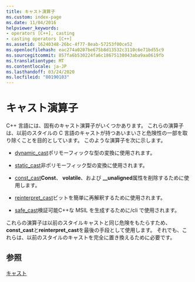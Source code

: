 ```yaml
---
title: キャスト演算子
ms.custom: index-page
ms.date: 11/04/2016
helpviewer_keywords:
- operators [C++], casting
- casting operators [C++]
ms.assetid: 16240348-26bc-4f77-8eab-57253f00ce52
ms.openlocfilehash: eac274a0207be675b8d13532c3110c6e71bd55c9
ms.sourcegitcommit: 857fa6b530224fa6c18675138043aba9aa0619fb
ms.translationtype: MT
ms.contentlocale: ja-JP
ms.lasthandoff: 03/24/2020
ms.locfileid: "80190103"
---
```

# <a name="casting-operators"></a>キャスト演算子

C++ 言語には、固有のキャスト演算子がいくつかあります。 これらの演算子は、以前のスタイルの C 言語のキャストが持つあいまいさと危険性の一部を取り除くことを目的としています。 このような演算子を次に示します。

- [dynamic_cast](../cpp/dynamic-cast-operator.md)ポリモーフィックな型の変換に使用されます。

- [static_cast](../cpp/static-cast-operator.md)非ポリモーフィック型の変換に使用されます。

- [const_cast](../cpp/const-cast-operator.md)**Const**、 **volatile**、および **__unaligned**属性を削除するために使用します。

- [reinterpret_cast](../cpp/reinterpret-cast-operator.md)ビットを簡単に再解釈するために使用されます。

- [safe_cast](../extensions/safe-cast-cpp-component-extensions.md)検証可能C++な MSIL を生成するために/cli で使用されます。

これらの演算子は以前のスタイルキャストと同じ危険をもたらすため、 **const_cast**と**reinterpret_cast**を最後の手段として使用します。 それでも、これらは、以前のスタイルのキャストを完全に置き換えるために必要です。

## <a name="see-also"></a>参照

[キャスト](../cpp/casting.md)
